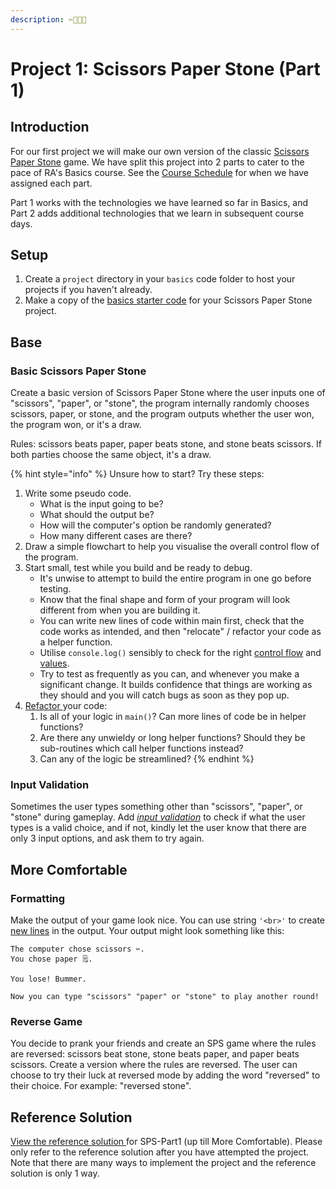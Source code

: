 ```yaml
---
description: ✂️📃💎😜
---
```


# Project 1: Scissors Paper Stone (Part 1)

## Introduction

For our first project we will make our own version of the classic [Scissors Paper Stone](https://en.wikipedia.org/wiki/Rock_paper_scissors) game. We have split this project into 2 parts to cater to the pace of RA's Basics course. See the [Course Schedule](broken-reference) for when we have assigned each part.

Part 1 works with the technologies we have learned so far in Basics, and Part 2 adds additional technologies that we learn in subsequent course days.

## Setup

1. Create a `project` directory in your `basics` code folder to host your projects if you haven't already.
2. Make a copy of the [basics starter code](https://github.com/rocketacademy/basics-starter-code/archive/refs/heads/main.zip) for your Scissors Paper Stone project.

## Base

### Basic Scissors Paper Stone

Create a basic version of Scissors Paper Stone where the user inputs one of "scissors", "paper", or "stone", the program internally randomly chooses scissors, paper, or stone, and the program outputs whether the user won, the program won, or it's a draw.

Rules: scissors beats paper, paper beats stone, and stone beats scissors. If both parties choose the same object, it's a draw.

{% hint style="info" %}
Unsure how to start? Try these steps:

1. Write some pseudo code.
   - What is the input going to be?
   - What should the output be?
   - How will the computer's option be randomly generated?
   - How many different cases are there?
2. Draw a simple flowchart to help you visualise the overall control flow of the program.
3. Start small, test while you build and be ready to debug.
   - It's unwise to attempt to build the entire program in one go before testing.
   - Know that the final shape and form of your program will look different from when you are building it.
   - You can write new lines of code within main first, check that the code works as intended, and then "relocate" / refactor your code as a helper function.&#x20;
   - Utilise `console.log()` sensibly to check for the right [control flow](../../3-structuring-and-debugging-code/3.2-errors.md#control-flow-checking-is-our-code-running) and [values](../../3-structuring-and-debugging-code/3.2-errors.md#value-checking-are-the-values-correct).
   - Try to test as frequently as you can, and whenever you make a significant change. It builds confidence that things are working as they should and you will catch bugs as soon as they pop up.
4. [Refactor ](https://en.wikipedia.org/wiki/Code_refactoring)your code:
   1. Is all of your logic in `main()`? Can more lines of code be in helper functions?
   2. Are there any unwieldy or long helper functions? Should they be sub-routines which call helper functions instead?
   3. Can any of the logic be streamlined?
      {% endhint %}

### Input Validation

Sometimes the user types something other than "scissors", "paper", or "stone" during gameplay. Add [_input validation_](../../4-conditional-logic/8.3-input-validation.md) to check if what the user types is a valid choice, and if not, kindly let the user know that there are only 3 input options, and ask them to try again.

## More Comfortable

### Formatting

Make the output of your game look nice. You can use string `'<br>'` to create [new lines](https://www.w3schools.com/TAGS/tag_br.asp) in the output. Your output might look something like this:

```
The computer chose scissors ✂️.
You chose paper 🗒.

You lose! Bummer.

Now you can type "scissors" "paper" or "stone" to play another round!
```

### Reverse Game

You decide to prank your friends and create an SPS game where the rules are reversed: scissors beat stone, stone beats paper, and paper beats scissors. Create a version where the rules are reversed. The user can choose to try their luck at reversed mode by adding the word "reversed" to their choice. For example: "reversed stone".

## Reference Solution

[View the reference solution ](https://github.com/rocketacademy/basics-scissors-paper-stone/tree/part1-inclMoreComfortable)for SPS-Part1 (up till More Comfortable). Please only refer to the reference solution after you have attempted the project. Note that there are many ways to implement the project and the reference solution is only 1 way.
